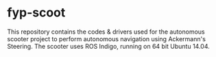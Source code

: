 # fyp-scoot
This repository contains the codes & drivers used for the autonomous scooter project to perform autonomous navigation using Ackermann's Steering. The scooter uses ROS Indigo, running on 64 bit Ubuntu 14.04.
